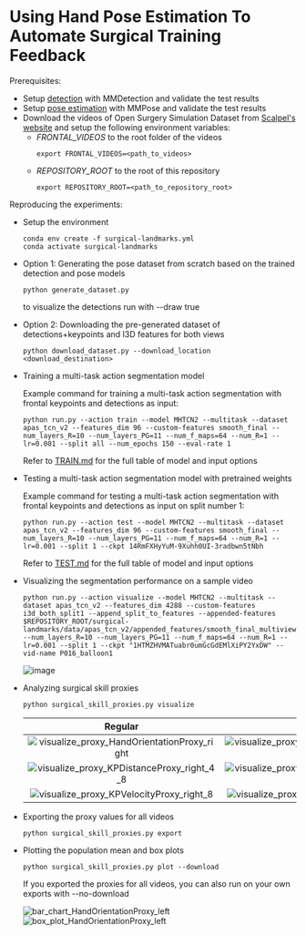 # Using Hand Pose Estimation To Automate Surgical Training Feedback

Prerequisites:
- Setup [detection](../detection/README.md) with MMDetection and validate the test results
- Setup [pose estimation](../pose/README.md) with MMPose and validate the test results
- Download the videos of Open Surgery Simulation Dataset from [Scalpel's website](https://scalpel.group) and setup the following environment variables:
    - _FRONTAL_VIDEOS_ to the root folder of the videos
        ```
        export FRONTAL_VIDEOS=<path_to_videos>
        ```
    - _REPOSITORY_ROOT_ to the root of this repository
        ```
        export REPOSITORY_ROOT=<path_to_repository_root>
        ```

Reproducing the experiments:
- Setup the environment
    ```
    conda env create -f surgical-landmarks.yml
    conda activate surgical-landmarks
    ```
- Option 1: Generating the pose dataset from scratch based on the trained detection and pose models
    ```
    python generate_dataset.py
    ```
    to visualize the detections run with --draw true

- Option 2: Downloading the pre-generated dataset of detections+keypoints and I3D features for both views
    ```
    python download_dataset.py --download_location <download_destination>
    ```

- Training a multi-task action segmentation model

    Example command for training a multi-task action segmentation with frontal keypoints and detections as input:
    ```
    python run.py --action train --model MHTCN2 --multitask --dataset apas_tcn_v2 --features_dim 96 --custom-features smooth_final --num_layers_R=10 --num_layers_PG=11 --num_f_maps=64 --num_R=1 --lr=0.001 --split all --num_epochs 150 --eval-rate 1
    ```
    Refer to [TRAIN.md](TRAIN.md) for the full table of model and input options

- Testing a multi-task action segmentation model with pretrained weights

    Example command for testing a multi-task action segmentation with frontal keypoints and detections as input on split number 1:
    ```
    python run.py --action test --model MHTCN2 --multitask --dataset apas_tcn_v2 --features_dim 96 --custom-features smooth_final --num_layers_R=10 --num_layers_PG=11 --num_f_maps=64 --num_R=1 --lr=0.001 --split 1 --ckpt 14RmFXHyYuM-9Xuhh0UI-3radbwn5tNbh
    ```
    Refer to [TEST.md](TEST.md) for the full table of model and input options
- Visualizing the segmentation performance on a sample video
    ```
    python run.py --action visualize --model MHTCN2 --multitask --dataset apas_tcn_v2 --features_dim 4288 --custom-features i3d_both_split1 --append_split_to_features --appended-features $REPOSITORY_ROOT/surgical-landmarks/data/apas_tcn_v2/appended_features/smooth_final_multiview.json --num_layers_R=10 --num_layers_PG=11 --num_f_maps=64 --num_R=1 --lr=0.001 --split 1 --ckpt "1HTMZHVMATuabr0umGcGdEMlXiPY2YxDW" --vid-name P016_balloon1
    ```
    ![image](https://user-images.githubusercontent.com/12495665/226204079-191114b0-76f0-428b-a822-8afd30951380.png)

- Analyzing surgical skill proxies
    ```
    python surgical_skill_proxies.py visualize
    ```
    Regular             |  Blank
    :-------------------------:|:-------------------------:
    ![visualize_proxy_HandOrientationProxy_right](https://user-images.githubusercontent.com/12495665/227071452-4d0f6c85-5326-4452-8ab2-692a7af726db.png)  |  ![visualize_proxy_HandOrientationProxy_right_blank](https://user-images.githubusercontent.com/12495665/227071461-ce0f355b-75e4-4f49-b0b9-bb0700313f14.png)
    ![visualize_proxy_KPDistanceProxy_right_4_8](https://user-images.githubusercontent.com/12495665/227071477-f63de588-307c-466c-befe-53a4049ffff6.png)  |  ![visualize_proxy_KPDistanceProxy_right_4_8_blank](https://user-images.githubusercontent.com/12495665/227071504-035bc54a-4a71-4529-aedf-71a59e83ee8e.png)
    ![visualize_proxy_KPVelocityProxy_right_8](https://user-images.githubusercontent.com/12495665/227071518-882861a4-d1a6-4ff5-ae73-08d8d97c2e8c.png)  |  ![visualize_proxy_KPVelocityProxy_right_8_blank](https://user-images.githubusercontent.com/12495665/227071530-cfe84521-f701-4c91-8833-375b63d4ae52.png)
    
    
    
    

- Exporting the proxy values for all videos
    ```
    python surgical_skill_proxies.py export
    ```
- Plotting the population mean and box plots
    ```
    python surgical_skill_proxies.py plot --download
    ```
    If you exported the proxies for all videos, you can also run on your own exports with --no-download

    ![bar_chart_HandOrientationProxy_left](https://user-images.githubusercontent.com/12495665/227071618-4eee593e-1452-44f2-b173-d7ecb5f7785c.png)
    ![box_plot_HandOrientationProxy_left](https://user-images.githubusercontent.com/12495665/227071649-7da977f0-93f0-4047-9fab-3a6b8c7d4a25.png)
    
